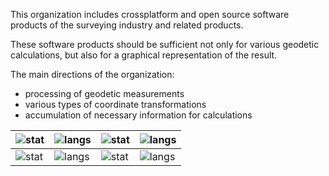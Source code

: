 This organization includes crossplatform and open source software products of the surveying industry and related products.

These software products should be sufficient not only for various geodetic calculations, but also for a graphical representation of the result.

The main directions of the organization:
* processing of geodetic measurements
* various types of coordinate transformations
* accumulation of necessary information for calculations

| ![stat](https://github-readme-stats.vercel.app/api?username=zvezdochiot&title_color=58A6FF&text_color=C9D1D9&bg_color=0D1117&hide_border=true&show_icons=true&icon_color=BDC5CD) | ![langs](https://github-readme-stats.vercel.app/api/top-langs/?username=zvezdochiot&title_color=58A6FF&text_color=C9D1D9&bg_color=0D1117&hide_border=true&langs_count=3) | ![stat](https://github-readme-stats.vercel.app/api?username=zsiki&title_color=58A6FF&text_color=C9D1D9&bg_color=0D1117&hide_border=true&show_icons=true&icon_color=BDC5CD) | ![langs](https://github-readme-stats.vercel.app/api/top-langs/?username=zsiki&title_color=58A6FF&text_color=C9D1D9&bg_color=0D1117&hide_border=true&langs_count=3) |
| --- | --- | --- | --- |
| ![stat](https://github-readme-stats.vercel.app/api?username=neos80&title_color=58A6FF&text_color=C9D1D9&bg_color=0D1117&hide_border=true&show_icons=true&icon_color=BDC5CD) | ![langs](https://github-readme-stats.vercel.app/api/top-langs/?username=neos80&title_color=58A6FF&text_color=C9D1D9&bg_color=0D1117&hide_border=true&langs_count=3) | ![stat](https://github-readme-stats.vercel.app/api?username=phma&title_color=58A6FF&text_color=C9D1D9&bg_color=0D1117&hide_border=true&show_icons=true&icon_color=BDC5CD) | ![langs](https://github-readme-stats.vercel.app/api/top-langs/?username=phma&title_color=58A6FF&text_color=C9D1D9&bg_color=0D1117&hide_border=true&langs_count=3) |

